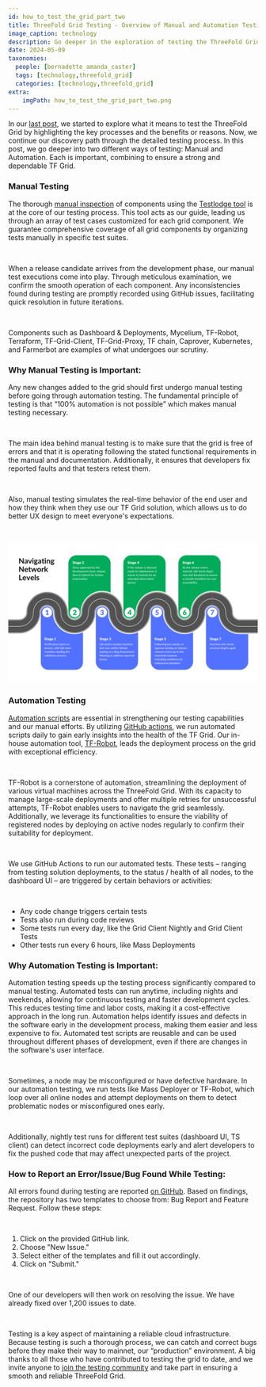 ```yaml
---
id: how_to_test_the_grid_part_two
title: ThreeFold Grid Testing - Overview of Manual and Automation Testing
image_caption: technology
description: Go deeper in the exploration of testing the ThreeFold Grid. Learn about two types of testing which combine to ensure a strong and dependable grid.
date: 2024-05-09
taxonomies:
  people: [bernadette_amanda_caster]
  tags: [technology,threefold_grid]
  categories: [technology,threefold_grid]
extra:
    imgPath: how_to_test_the_grid_part_two.png
---
```


In our [last post](https://www.threefold.io/blog/how-to-test-the-grid-part-one/), we started to explore what it means to test the ThreeFold Grid by highlighting the key processes and the benefits or reasons. Now, we continue our discovery path through the detailed testing process. In this post, we go deeper into two different ways of testing: Manual and Automation. Each is important, combining to ensure a strong and dependable TF Grid.

### **Manual Testing**

The thorough [manual inspection](https://manual.grid.tf/knowledge_base/collaboration/testing/testing_readme.html?highlight=manual%20testing#manual-testing) of components using the [Testlodge tool](https://manual.grid.tf/knowledge_base/collaboration/testing/testlodge.html) is at the core of our testing process. This tool acts as our guide, leading us through an array of test cases customized for each grid component. We guarantee comprehensive coverage of all grid components by organizing tests manually in specific test suites.

<br/>

When a release candidate arrives from the development phase, our manual test executions come into play. Through meticulous examination, we confirm the smooth operation of each component. Any inconsistencies found during testing are promptly recorded using GitHub issues, facilitating quick resolution in future iterations.

<br/>

Components such as Dashboard & Deployments, Mycelium, TF-Robot, Terraform, TF-Grid-Client, TF-Grid-Proxy, TF chain, Caprover, Kubernetes, and Farmerbot are examples of what undergoes our scrutiny.

### **Why Manual Testing is Important:**

Any new changes added to the grid should first undergo manual testing before going through automation testing. The fundamental principle of testing is that “100% automation is not possible” which makes manual testing necessary.

<br/>

The main idea behind manual testing is to make sure that the grid is free of errors and that it is operating following the stated functional requirements in the manual and documentation. Additionally, it ensures that developers fix reported faults and that testers retest them.

<br/>

Also, manual testing simulates the real-time behavior of the end user and how they think when they use our TF Grid solution, which allows us to do better UX design to meet everyone's expectations.

<br/>

![Image](./navigating_levels.png#mx-large)

### **Automation Testing**

[Automation scripts](https://manual.grid.tf/knowledge_base/collaboration/testing/testing_readme.html#automation-testing) are essential in strengthening our testing capabilities and our manual efforts. By utilizing [GitHub actions](https://github.com/threefoldtech/tfgrid-sdk-ts/actions), we run automated scripts daily to gain early insights into the health of the TF Grid. Our in-house automation tool, [TF-Robot](https://manual.grid.tf/documentation/developers/tfrobot/tfrobot.html?highlight=TFRo#), leads the deployment process on the grid with exceptional efficiency.

<br/>

TF-Robot is a cornerstone of automation, streamlining the deployment of various virtual machines across the ThreeFold Grid. With its capacity to manage large-scale deployments and offer multiple retries for unsuccessful attempts, TF-Robot enables users to navigate the grid seamlessly. Additionally, we leverage its functionalities to ensure the viability of registered nodes by deploying on active nodes regularly to confirm their suitability for deployment.

<br/>

We use GitHub Actions to run our automated tests. These tests – ranging from testing solution deployments, to the status / health of all nodes, to the dashboard UI – are triggered by certain behaviors or activities:

<br/>

- Any code change triggers certain tests
- Tests also run during code reviews
- Some tests run every day, like the Grid Client Nightly and Grid Client Tests
- Other tests run every 6 hours, like Mass Deployments

### **Why Automation Testing is Important:**

Automation testing speeds up the testing process significantly compared to manual testing. Automated tests can run anytime, including nights and weekends, allowing for continuous testing and faster development cycles. This reduces testing time and labor costs, making it a cost-effective approach in the long run.
Automation helps identify issues and defects in the software early in the development process, making them easier and less expensive to fix. Automated test scripts are reusable and can be used throughout different phases of development, even if there are changes in the software's user interface.

<br/>

Sometimes, a node may be misconfigured or have defective hardware. In our automation testing, we run tests like Mass Deployer or TF-Robot, which loop over all online nodes and attempt deployments on them to detect problematic nodes or misconfigured ones early.

<br/>

Additionally, nightly test runs for different test suites (dashboard UI, TS client) can detect incorrect code deployments early and alert developers to fix the pushed code that may affect unexpected parts of the project.

### **How to Report an Error/Issue/Bug Found While Testing:**

All errors found during testing are reported [on GitHub](https://github.com/threefoldtech/tfgrid-sdk-ts/issues). Based on findings, the repository has two templates to choose from: Bug Report and Feature Request. Follow these steps:

<br/>

1. Click on the provided GitHub link.
2. Choose "New Issue."
3. Select either of the templates and fill it out accordingly.
4. Click on "Submit."

<br/>

One of our developers will then work on resolving the issue. We have already fixed over 1,200 issues to date.

<br/>

Testing is a key aspect of maintaining a reliable cloud infrastructure. Because testing is such a thorough process, we can catch and correct bugs before they make their way to mainnet, our “production” environment. A big thanks to all those who have contributed to testing the grid to date, and we invite anyone to [join the testing community](https://t.me/threefoldtesting) and take part in ensuring a smooth and reliable ThreeFold Grid.
